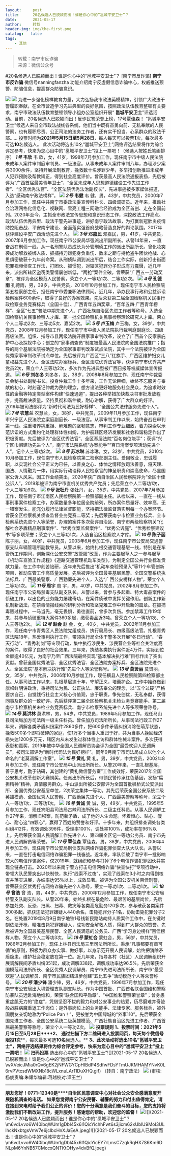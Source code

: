```yaml
---
layout:     post
title:      20名候选人已脱颖而出！谁是你心中的“邕城平安卫士”？
date:       2021-05-17
author:     转载
header-img: img/the-first.png
catalog:   false
tags:
    - 其他
---
```


<blockquote><p>转载：南宁市反诈骗<br>
来源：微信公众号</p></blockquote>

#20名候选人已脱颖而出！谁是你心中的“邕城平安卫士”？
[南宁市反诈骗]
**南宁市反诈骗**
微信号nanningfanzha
功能介绍南宁反虚假信息诈骗中心，权威推送预警、防骗信息，提高群众防骗意识。

![]({{site.baseurl}}/postimg/m6vdLvvo6W5fQq5uP97UPEfQib8pibeQ3Oh5NkUOohVToZ96f78NmJat0mqbZl0l8UiafbMic7ibapVlGLnW6061HvA.gif)
![]({{site.baseurl}}/postimg/lVb3b2bp95tWIY7Enfdib0LVaS92nv778m7ChtH3mm0Ef7d5vVbJzT2uz8h53tcaeoT7Ox4jztb5vw432ib3nxlg.png)
为进一步强化榜样教育力量，大力弘扬我市政法英模精神，引领广大政法干警履职奉献，在全市营造学习先进典型的良好氛围，按照政法队伍教育整顿有关要求，南宁市政法队伍教育整顿领导小组办公室组织开展“
**邕城平安卫士**”评选活动。目前，20名候选人已脱颖而出！反诈民警荣登上榜，17号覃佳森！
“邕城平安卫士”候选人来自全市政法战线各系统，他们当中既有奋勇向前、无私奉献的人民警察，也有履职尽责、公正司法的法务工作者，还有实干担当、心系群众的政法干部……
投票时间为**2021年5月15日至5月28日**，每人每天可以投票**1**次，每次最多可选**10**名候选人。
此次活动将选出10名“邕城平安卫士”,网络评选结果将作为综合评定参考，快来为您心目中的“邕城平安卫士”投上一票吧！（候选人按姓氏笔画排序）
**_1号_**
**韦欣**
韦
欣，女，41岁，1998年7月参加工作，现任南宁市中级人民法院未成年人案件审判庭审判员、一级法官。从事未成年人案件审判八年，办理涉少案件3000余件，坚持开展法制教育，挽救数十名涉罪少年，多举措创新推进未成年人犯罪预防及帮教矫正，得到社会高度评价。曾获最高人民法院通报表扬，先后被评为“广西首届最美青年卫士”、“全区未成年人思想道德建设工作先进工作者”、“全区优秀法官”、“全区法院优秀法治副校长”，先进事迹被多家媒体报道，入选“感动南宁政法榜样”。
![]({{site.baseurl}}/postimg/lVb3b2bp95tWIY7Enfdib0LVaS92nv778lUDKVvHohXLMrvZvx4O9ox6wtOmA94ia6ke7ickynb8HHVO3dlRJSyjw.jpeg)
**_2号_**
**韦健**
韦
健，男，43岁，中共党员，2000年7月参加工作，现任中共南宁市委政法委宣传科科长、四级调研员。近年来，推动社会治理网格化信息化、视联网、雪亮工程三网融合经验成为全区首创、走在全国前列。2020年至今，主抓全市政法宣传思想和意识形态工作，深挖政法工作亮点、政法队伍优秀典型、政法干警先进事迹，讲好南宁政法故事，为打赢新冠肺炎疫情防控阻击战、平安南宁建设、全面落实强首府战略营造良好的舆论氛围。2017年获评建设平安广西活动先进个人。
![]({{site.baseurl}}/postimg/lVb3b2bp95tWIY7Enfdib0LVaS92nv778ckkudstKGmjSdjtia3NbliaK1ialq5XtblQT1fjEfIjTGEJaSW5Wgz5wQ.jpeg)
**_3号_**
**邓嘉民**
邓嘉民，男，41岁，中共党员，2007年6月参加工作，现任南宁市公安局华强派出所副所长。从警14年来，一直奋战在刑侦一线，从一名刑警队员成长为分管刑侦工作的派出所副所长。曾化妆突袭成功解救被绑人质、抓捕持刀嫌犯身负重伤、数米之距与持枪盗牛团伙枪战、心思缜密破获十九年前命案。从刑侦队调到派出所后，结合工作实际，创新打击街面犯罪视频侦查工作法，打团伙、抓惯犯，对辖区犯罪分子形成有力震慑，近几年来，派出所辖区盗窃类警情屡创新低，“两抢”案件全破。曾荣获“广西五一劳动奖章”，被评为全区模范人民警察，荣立个人一等功1次、二等功2次。
![]({{site.baseurl}}/postimg/lVb3b2bp95tWIY7Enfdib0LVaS92nv778LQac4icqiacibd1aggmcxGEnv8FbfNHRQrVyYic6e2X6WpHbTiaUQmpyiaBA.jpeg)
**_4号_**
**孔德雨**
孔德雨，男，39岁，中共党员，2010年10月参加工作，现任南宁市人民检察院第五检察部主任，担任南宁市委兼职法律顾问。近几年，承办民事行政和公益诉讼检察案件600余件，取得了良好的办案效果。先后荣获第二届全国检察机关民事行政检察业务竞赛标兵（全国十佳）、广西青年五四奖章，“百年五四·广西青年榜样”、全区“七五”普法中期先进个人、广西壮族自治区先进工作者等称号。入选全国检察机关民事检察人才库、第一批全国检察机关民事检察理论研究人才库。荣立个人二等功2次、三等功5次、嘉奖2次。
![]({{site.baseurl}}/postimg/lVb3b2bp95tWIY7Enfdib0LVaS92nv778b2ficQa9Hav8pmaXQ8lwYxUcAviaGvtHaZ0icgjOCFewtEIM4gjHvVN5g.jpeg)
**_5号_**
**卢玉梅**
卢玉梅，女，39岁，中共党员，2008年12月参加工作，现任南宁市中级人民法院执行裁判庭副庭长、四级高级法官。组织、指导市县两级法院开展家事审判改革，设立了广西首个反家暴庇护中心及探视中心；创立的“家事调查员”制度被最高人民法院向全国法院推广；指导的两个基层法院被确定为全国家事审判改革试点法院，其中一个法院被评为全国优秀家事审判改革试点单位。先后被评为广西区“三八”红旗手、广西区维护妇女儿童权益先进个人、全区法院办案标兵、全区法院优秀法官等，获评南宁市优秀共产党员2次，荣立个人三等功2次，多次作为先进典型被广西日报等权威媒体宣传报道。
![]({{site.baseurl}}/postimg/lVb3b2bp95tWIY7Enfdib0LVaS92nv7780qn9NsF6lgiaJxY4nSP8f1vReiaqH5jC3qEa5Ed8l1EVtzeXWzFoCCyw.png)
**_6号_**
**刘冬冬**
刘冬冬，女，38岁，2008年8月参加工作，现任南宁仲裁委员会秘书处副秘书长。投身仲裁工作十多年来，工作无论巨细，始终不忘服务与奉献的初心，时刻谨记仲裁为民的理念，想方设法更好地服务社会民众，为追求时效性的金融等特定类型案件构建“快速通道”，提出各种举措加快裁决书审批发放程序，提高裁决质量。坚持贯彻和谐仲裁，耐心讲解，获得了广大群众的好评。2019年被司法部评为“新时代司法为民好榜样”、“全国公共法律服务先进个人”。
![]({{site.baseurl}}/postimg/lVb3b2bp95tWIY7Enfdib0LVaS92nv778JbLafawrQEENmib6eGaEoicl2wEgia0xFCicZB2vN0GRrJNWUTibrAPRFTg.jpeg)
**_7号_**
**农慧兰**
农慧兰，女，38岁，中共党员，2009年11月参加工作，现任南宁市兴宁区人民法院立案庭副庭长、一级法官。从事审判工作以来，始终奋战在审判第一线。注重培养挑重担、解难题的坚韧意志，审判工作专业细致，着力探索以示范诉讼的方式集约化处理群体性纠纷，为护航辖区经济发展和社会和谐稳定作出了积极贡献。先后被评为“全区优秀法官”、全区基层法院“百名岗位能手”；获评“兴宁区巾帼建功先进个人”，南宁市法院系统“办案能手”“百日清案专项活动先进个人”，记个人三等功2次。
![]({{site.baseurl}}/postimg/lVb3b2bp95tWIY7Enfdib0LVaS92nv778HpjCibAHGtVXsHb61kmSxGgKtp9LiaFEicY43Ut3rdhLiaMlwCRq6ZPBDA.jpeg)
**_8号_**
**苏冰琳**
苏冰琳，女，32岁，中共党员，2010年10月参加工作，现任南宁市人民检察院第二检察部副主任。爱岗敬业，忠诚履职，以实现社会公平正义为已任，以善良之心、体恤之情释放司法善意，将天理、国法、人情融为一体，用实际行动诠释人民检察官的神圣职责和崇高使命，尽显国家公诉人风采。因工作业绩突出，2020年获广西自治区人民检察院评为“全区十佳公诉人”，2019年被评为南宁市直机关优秀共产党员；先后荣立个人二等功1次，个人三等功9次。
![]({{site.baseurl}}/postimg/lVb3b2bp95tWIY7Enfdib0LVaS92nv77866Uqq8eJdyaX3cfzyctwuhriacYgFjfmwZ3s5F8jRuZ4kGHjut3zL0Q.jpeg)
**_9号_**
**张牡丹**
张牡丹，女，35岁，中共党员，2007年7月参加工作，现任南宁市江南区人民检察院第一检察部副主任。从检以来，一直在一线从事刑事案件检察工作，办案数量多年位居全院前列，所办案件质量好、效率高，无一错案发生。能充分履行法律监督职能，坚持把法律监督落实到每一个办案环节。曾获全区检察机关侦查监督业务竞赛二等奖；先后荣获南宁市检察业务标兵、全市检察系统先进个人等荣誉，办理的案件多次获评自治区、南宁市两级检察机关“化解社会矛盾精品刑事案件”、“优秀立案监督案件”、“优秀公诉庭”、“优秀检察建议书”等多项荣誉；荣立个人三等功1次，入选自治区检察院人才库。
![]({{site.baseurl}}/postimg/lVb3b2bp95sR92nx9BoZFPxSuetUUvT8ue9JIj2c7aXUGNPdpj8HxteHoODRCKbHLIEv91Kia8Eibl2ICjFzZTSw.jpeg)
**_10号_**
**陈子丽**
陈子丽，女，40岁，中共党员，2003年6月参加工作，现任南宁市公安局交通警察支队车辆管理所副教导员。从警以来，始终扎根交通管理基层一线，特别是在车管所工作期间，创新深化公安交警“放管服”改革，作为主要起草人之一参与起草《机动车查验工作规程》《道路交通管理机动车类型》，为制定全国公共行业标准贡献力量。在工作中刻苦钻研，近年来先后推出“机动车查验预录入”等11个车管创新项目，推动车管工作高质量发展。先后被评为全国最美基层民警、全国交警系统执法标兵、广西最美警察、广西勤廉先进个人，入选“广西公安榜样人物”，荣立个人二等功1次。
![]({{site.baseurl}}/postimg/lVb3b2bp95tWIY7Enfdib0LVaS92nv778icDJ8neLrwy8ZjGicQGqlMI7AD6GNicPVhkDTlIib26pxSOwedricRqvpiaw.jpeg)
**_11号_**
**周宇**
周
宇，男，40岁，中共党员，2002年8月参加工作，现任南宁市公安局禁毒支队副支队长。从警以来，曾参与多起重、特大毒品案件的侦破工作，以出色的业务能力屡建奇功，在案件侦破中发挥关键作用。创新工作新机制新战法，在禁毒情报线索的研判分析和攻坚克难工作中开启新的篇章。在抓捕毒贩过程中，一马当先，毫无畏惧，勇往直前，曾多次负伤。参加禁毒工作19年来，共参与侦破重特大案件360多起，缴获毒品近3吨。曾荣立个人一等功1次、个人三等功2次。
![]({{site.baseurl}}/postimg/lVb3b2bp95tWIY7Enfdib0LVaS92nv778CKzBmJ4q3NhaUmRNqattiboHmEO0tEouwKnjDpQnviboQyyrsawnsz9A.jpeg)
**_12号_**
**赵会**
赵
会，女，40岁，中共党员，2002年11月参加工作，现任南宁市青秀区人民法院党组成员、执行局局长、四级高级法官。扎根青秀区法院18年，热爱审判执行工作，带领执行局全体干警多次开展“冬日行动”、“春天行动”、“青秀利剑”等专项行动，集中执行涉民生、涉民营企业等社会关注度高的案件，取得了良好的社会效果。三年来，执结各类执行案件近4万件，实际到位金额逾40亿元，为南宁乃至广西法院最终实现“基本解决执行难”目标作出了突出贡献。曾获全国优秀法官、全区优秀法官、全区法院办案标兵、全区法院先进个人、全区法院“基本解决执行难”先进个人等荣誉称号。
![]({{site.baseurl}}/postimg/lVb3b2bp95tWIY7Enfdib0LVaS92nv7783wtuJdxRMdDVAdr1YlEofWcJ9atPELRGR6vLMpia4dPahjD7egevlHQ.jpeg)
**_13号_**
**莫贤丽**
莫贤丽，女，35岁，中共党员，2006年10月参加工作，现任横县人民检察院第四检察部主任。从事司法工作以来，扎根基层逾十年，守望正义，培蕾护企。工作中始终做到旗帜鲜明讲政治，秉持司法为民、公正执法、廉洁奉公的理念，以“五个过硬”严格要求自己，自觉践行社会主义核心价值观，忠于职责，争先创优，无私奉献，获得同事及群众的一致好评。先后获评第二届全区检察机关未检业务竞赛能手、第二届南宁市检察机关未检业务竞赛标兵、南宁市检察系统先进个人等多项荣誉称号。
![]({{site.baseurl}}/postimg/lVb3b2bp95tWIY7Enfdib0LVaS92nv778wTAHlVlJgbJr74DfCKkv7usIQD0EtPEYSQfFr7ibDDbE6WibxLdpwf7A.jpeg)
**_14号_**
**莫洪林**
莫洪林，男，54岁，中共党员，1989年5月参加工作，现任马山县司法局加方司法所一级主任科员。曾任加方司法所所长，从事司法行政工作27年来，调解各类矛盾纠纷案件2860多件，把600多件矛盾纠纷消除在萌芽状态，挽救500多个即将破碎的家庭，使1万多个当事人重归于好，共为当事人挽回经济损失达1200多万元，辖区内从未发生过群体性上访和群体性械斗案件。多次获得表彰和嘉奖，2019年被中华全国人民调解员协会评为全国“最受欢迎人民调解员”，被司法部评为“新时代司法为民好榜样”。同年9月南宁市司法局成立以他个人命名的“老莫调解工作室”。
![]({{site.baseurl}}/postimg/lVb3b2bp95tWIY7Enfdib0LVaS92nv778Au6eeNtfh6LTagylYbHW09kH7wH8Tc3MeKib2ESQ8yejs0v3SEFdKUQ.jpeg)
**_15号_**
**黄礼**
黄
礼，男，39岁，中共党员，2002年8月参加工作，现任南宁市公安局中山派出所所长。从警20年来，一直扎根基层，善于思考，勤于钻研，其创建的“黄礼微信警务室”工作成效好，荣获2017年全国公安机关改革创新大赛铜奖。任派出所所长后，带领民警传承红色基因，发扬“扁担精神”精神，真情服务群众。中山派出所被公安部评为全国首批枫桥式公安派出所、全国优秀公安基层单位，2次荣立集体一等功。其先后荣获全国公安系统二级英雄模范、全国优秀人民警察、广西勤廉先进个人、广西最美警察等称号，荣立个人一等功1次、二等功1次。
![]({{site.baseurl}}/postimg/lVb3b2bp95tWIY7Enfdib0LVaS92nv7783RuSia2NEGy7O7iaIJaMSrbCW4jnnCRd79nLmiafibEmJkE09iaVPf0N2pw.jpeg)
**_16号_**
**黄诚**
黄
诚，男，49岁，中共党员，1995年5月参加工作，现任宾阳县司法局古辣司法所所长、二级主任科员。从事人民调解工作27年来，消解旧积案，防范新矛盾，成了他的人生命题。怀着恒心、贴心、暖心、耐心这“四颗心”，赢得了百姓的赞誉和好评。十多年来，共组织排查调处各类纠纷412件，有效调处396件，受理率100%，调处率100%，成功率在96%以上。先后荣获全国人民调解工作先进个人、第四届全区记一等功公务员、南宁市先进人民调解员等荣誉。
![]({{site.baseurl}}/postimg/lVb3b2bp95tWIY7Enfdib0LVaS92nv778tib5KUxmUqLuMibvdUiasFwaZsF67QEmWZUYtfQbeI03tgbia0rxOr34eA.jpeg)
**_17号_**
**覃佳森**
覃佳森，男，38岁，中共党员，2006年4月参加工作，现任南宁市公安局刑侦支队网络诈骗犯罪侦查大队大队长。从警以来，一直在打击电信网络诈骗犯罪一线奋战。近年来，率队侦破了南宁市一批影响较大的电信诈骗案件，仅2019年，就组织和参与打掉了6个电信诈骗犯罪团伙并实现全链条打击。2020年以来南宁警方打击电信网络诈骗“快查快打”专项行动中，带领大队民警突出以快制快，执行“线索不过夜”，实现了线索在3小时之内得到核查并落实进展，办结率达95%以上，成效显著。被评为全国公安机关百佳刑警，曾荣获全区优秀打击网络诈骗先进个人称号，荣立一等功1次、二等功1次。
![]({{site.baseurl}}/postimg/lVb3b2bp95tWIY7Enfdib0LVaS92nv778P1iaarEe7pvzGbO8Oib1eibRqVH6ict0ate5s2edptfx5JK8xg9HicLKpZQ.jpeg)
**_18号_**
**曾浩**
曾
浩，男，44岁，中共党员，2000年12月参加工作，现任南宁市公安局特警支队副支队长。从警20年来，始终扎根在最危险、最艰苦的基层岗位，先后参加处突、反恐、扫黑、扫毒、救灾等各类高危勤务120多次，参与破获各类案件300多起，抓获违法犯罪嫌疑人440余名，击毙犯罪分子1名，协助击毙犯罪分子2名。在处置2019年8月9日南宁地铁1号线新民路站劫持人质案件工作中，在关键时刻依法开枪，精准击毙犯罪嫌疑人，成功安全解救人质，得到广大群众的赞誉。先后被评为全国最美基层民警、全区人民满意的公务员、广西“学习身边榜样”百佳榜样人物，荣立个人二等功3次。
![]({{site.baseurl}}/postimg/lVb3b2bp95tWIY7Enfdib0LVaS92nv778NbvVWiaeAInsIvwdJicXNIV4jAREBzbkUTyTUsUnT4ibR9nsR8H4Fn3Vg.jpeg)
**_19号_**
**蒙虹合**
蒙虹合，男，56岁，中共党员，1986年2月参加工作，现任上林县司法局三里司法所所长。秉承“凡事都要有章可循”的原则，积极为群众办实事、做好事，以身示范开展人民调解，始终把消除矛盾隐患，维护社会稳定放在第一位。近几年来，指导各村（社区）人民调解组织开展调解民间矛盾纠纷351起，成功调解338起，调解成功率达96.5%。先后荣获全国模范司法所所长、全区优秀人民调解员、南宁市先进司法所所长、南宁市“最受欢迎”人民调解员、南宁市民族团结进步创建“五比五争”活动模范个人等荣誉称号。
![]({{site.baseurl}}/postimg/lVb3b2bp95tWIY7Enfdib0LVaS92nv778EeKMsrpKmWqiaCx7oNztNM9dQ5IgjKZk9sluMIhhGqxq09Udu9ZeW9Q.jpeg)
**_20号_**
**潘少锋**
潘少锋，男，46岁，中共党员，1996年7月参加工作，现任南宁市公安局出入境管理支队副支队长。作为中国首批、广西首名联合国维和警察防暴队员远赴海地维和，荣获“联合国和平勋章”、“中国维和警察荣誉章”；曾身患重症肌无力的“绝症”，凭借坚忍不拔的毅力和对公安事业的热爱，历尽磨难并奇迹般战胜病魔重返工作岗位；是外事岗位上的业务能手、法律专家、服务标兵，被外国朋友亲切地称为“Police
Pan！”，更被誉为中国绿城的“外事110”。先后荣获全国先进工作者、全国公安系统二级英雄模范、广西壮族自治区先进工作者、广西首届最美警察等称号，荣立个人一等功2次。
![]({{site.baseurl}}/postimg/lVb3b2bp95tWIY7Enfdib0LVaS92nv778OmQzhqV0E3M0BxzgDZ6xZgCRIBISLSib5rzvKBnIpCaqYwUDjpk0gOw.png)
**投票规则**
**1、投票时间：****2021年****5月15日****至****5月28日****2、**
**通过扫描下方二维码进入投票网页，每天每个微信号限投****1****次****，每次最多可选****10名****候选人。**
**3、此次活动将选出10名“邕城平安卫士”，网络评选结果将作为综合评定参考，快来为您心目中的“邕城平安卫士”投上一票吧！**
![]({{site.baseurl}}/postimg/lVb3b2bp95tWIY7Enfdib0LVaS92nv7788lRmYT2d0MozyVTyVib79cVPmFVYkianXj5U6oB8JibA9z1FU7iamwEAqA.png)
**扫码投票**
选出你心中的“邕城平安卫士”![](2021-05-17
20名候选人已脱颖而出！谁是你心中的“邕城平安卫士”？\\wXVeicJMia0rQv6gEK2jNFWGYCpHIBdP4SdfwFDsYTmUJKMHAMYNvK0L6rvPVtcsdWMXNb18cWLxnuLAr11DuXHQ.gif)
（转自：南宁政法）
![]({{site.baseurl}}/postimg/m6vdLvvo6W40ibqWUm1gDbI45x6l1QicYiczdDGNhU2yIQd9MHorXTv6QB3WPXSesqbnf8Xb6tnBaddYZV0TACMJA.jpeg)
(审核:杨俊责编:朱耀华编辑:蒋越校对:谭玉兰)
***
**朋友您好！0771-12340是****自治区民意调查中心对社会公众安全感满意度开展随机调查的电话。**
**如果您觉得南宁公安民警、辅警的努力和付出值得肯定，请在接到来电时给予我们公正的评价！您的十分满意是我们奋斗的目标，您的支持将激励我们不断改进工作，提升服务！感谢您的帮助，欢迎您的监督！**
![]({{site.baseurl}}/postimg/m6vdLvvo6W40ibqWUm1gDbI45x6l1QicYiczHbbGFc3dRrgRvEZQrpHgbBdhL31jHl7ycLKNK4Z8CLU7NGYqh3iaog.jpeg)![](2021-05-17
20名候选人已脱颖而出！谁是你心中的“邕城平安卫士”？\\m6vdLvvo6W40ibqWUm1gDbI45x6l1QicYichhFwt6s3jicm62xUblU9MoI3ULlhckNxbtgsVmV7e6jclbcHnXJaEeA.jpeg)![](2021-05-17
20名候选人已脱颖而出！谁是你心中的“邕城平安卫士”？\\m6vdLvvo6W40ibqWUm1gDbI45x6l1QicYicEY7rLmsC7zqkRqHX7S6Km6DNLpM6YnNB57CMccxQNTKtOHyv4dvBfQ.jpeg)
